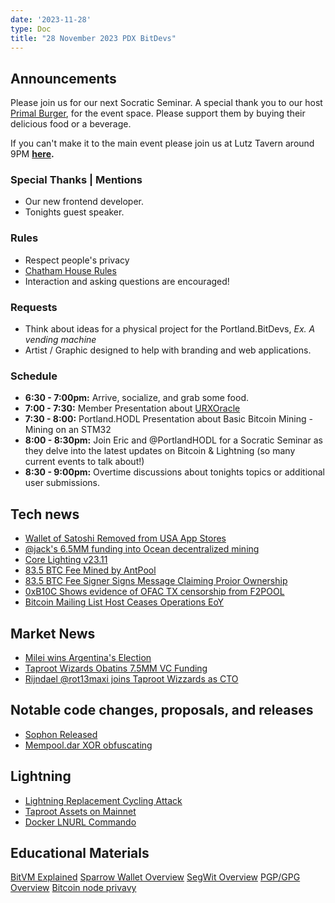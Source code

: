 ```yaml
---
date: '2023-11-28'
type: Doc
title: "28 November 2023 PDX BitDevs"
---
```


## Announcements

Please join us for our next Socratic Seminar. A special thank you to our host <a href="https://dicksprimalburger.com/" data-no-summary>Primal Burger</a>, for the event space. Please support them by buying their delicious food or a beverage.

If you can't make it to the main event please join us at Lutz Tavern around 9PM **<a href="https://www.lutztavern.com/" data-no-summary>here</a>.**

### Special Thanks | Mentions
- Our new frontend developer.
- Tonights guest speaker.

### Rules
- Respect people's privacy
- [Chatham House Rules](https://www.chathamhouse.org/about-us/chatham-house-rule)
- Interaction and asking questions are encouraged!

### Requests
- Think about ideas for a physical project for the Portland.BitDevs, *Ex. A vending machine*
- Artist / Graphic designed to help with branding and web applications.

### Schedule
- **6:30 - 7:00pm:** Arrive, socialize, and grab some food.
- **7:00 - 7:30:** Member Presentation about [URXOracle](https://utxo.live/oracle)
- **7:30 - 8:00:** Portland.HODL Presentation about Basic Bitcoin Mining - Mining on an STM32
- **8:00 - 8:30pm:** Join Eric and @PortlandHODL for a Socratic Seminar as they delve into the latest updates on Bitcoin & Lightning (so many current events to talk about!)
- **8:30 - 9:00pm:** Overtime discussions about tonights topics or additional user submissions.

## Tech news
- [Wallet of Satoshi Removed from USA App Stores](https://twitter.com/ZeusLN/status/1727810997656674355)
- [@jack's 6.5MM funding into Ocean decentralized mining](https://bitcoinmagazine.com/business/ocean-jack-dorsey-funds-bitcoin-mining-pool)
- [Core Lighting v23.11](https://github.com/ElementsProject/lightning/releases/tag/v23.11)
- [83.5 BTC Fee Mined by AntPool](https://twitter.com/mononautical/status/1727658038994325596)
- [83.5 BTC Fee Signer Signs Message Claiming Proior Ownership](https://twitter.com/mononautical/status/1728946778798793126)
- [0xB10C Shows evidence of OFAC TX censorship from F2POOL](https://techcrunch.com/2023/11/16/taproot-wizards-bitcoin-ordinals/?guccounter=1)
- [Bitcoin Mailing List Host Ceases Operations EoY](https://lists.linuxfoundation.org/pipermail/bitcoin-dev/2023-November/022134.html)

## Market News
- [Milei wins Argentina's Election](https://twitter.com/unusual_whales/status/1726378361423863891)
- [Taproot Wizards Obatins 7.5MM VC Funding](https://techcrunch.com/2023/11/16/taproot-wizards-bitcoin-ordinals/?guccounter=1)
- [Rijndael @rot13maxi joins Taproot Wizzards as CTO](https://twitter.com/rot13maxi/status/1727357665918243279)

## Notable code changes, proposals, and releases
- [Sophon Released](https://github.com/ordinals/ord/compare/master...rot13maxi:ord:sophon/brc20)
- [Mempool.dar XOR obfuscating](https://github.com/bitcoin/bitcoin/pull/28207)

## Lightning
- [Lightning Replacement Cycling Attack](https://twitter.com/mononautical/status/1715736832950825224)
- [Taproot Assets on Mainnet](https://lightning.engineering/posts/2023-10-18-taproot-assets-v0.3/)
- [Docker LNURL Commando](https://github.com/russeree/docker-lnurl-commando)

## Educational Materials
[BitVM Explained](https://docs.google.com/presentation/d/1vwWUP6PyDgZ4xh72fUouf5iBEZGuFLIF9-O5z5GUshs/edit?usp=drivesdk)
[Sparrow Wallet Overview](https://twitter.com/PortlandHODL/status/1716594757881979350)
[SegWit Overview](https://twitter.com/PortlandHODL/status/1726755895416430944)
[PGP/GPG Overview](https://twitter.com/PortlandHODL/status/1721678252711027137)
[Bitcoin node privavy](https://twitter.com/PortlandHODL/status/1719126872423051395)


